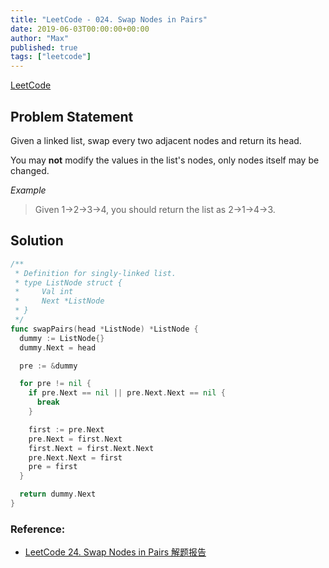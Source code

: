 ```yaml
---
title: "LeetCode - 024. Swap Nodes in Pairs"
date: 2019-06-03T00:00:00+00:00
author: "Max"
published: true
tags: ["leetcode"]
---
```


[LeetCode](https://leetcode.com/problems/swap-nodes-in-pairs/)

## Problem Statement

Given a linked list, swap every two adjacent nodes and return its head.

You may **not** modify the values in the list's nodes, only nodes itself may be changed.

*Example*

> Given 1->2->3->4, you should return the list as 2->1->4->3.

## Solution

```go
/**
 * Definition for singly-linked list.
 * type ListNode struct {
 *     Val int
 *     Next *ListNode
 * }
 */
func swapPairs(head *ListNode) *ListNode {
  dummy := ListNode{}
  dummy.Next = head

  pre := &dummy

  for pre != nil {
    if pre.Next == nil || pre.Next.Next == nil {
      break
    }

    first := pre.Next
    pre.Next = first.Next
    first.Next = first.Next.Next
    pre.Next.Next = first
    pre = first
  }

  return dummy.Next
}
```

### Reference:

- [LeetCode 24. Swap Nodes in Pairs 解题报告](https://blog.csdn.net/camellhf/article/details/72866053)
